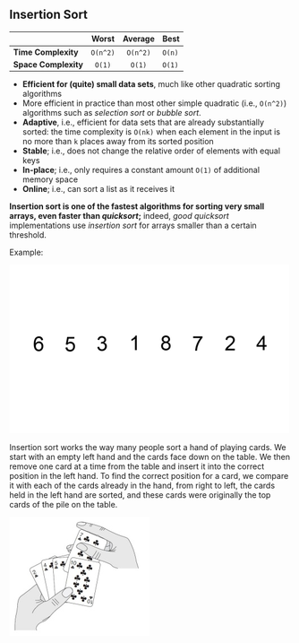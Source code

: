 ## Insertion Sort

|  | Worst | Average | Best |
|:--|:-:|:-:|---|
| __Time Complexity__ | `O(n^2)` | `O(n^2)` | `O(n)` |
| __Space Complexity__ | `O(1)` | `O(1)` | `O(1)` |

* __Efficient for (quite) small data sets__, much like other quadratic sorting algorithms
* More efficient in practice than most other simple quadratic (i.e., `O(n^2)`) algorithms such as _selection sort_ or _bubble sort_.
* __Adaptive__, i.e., efficient for data sets that are already substantially sorted: the time complexity is `O(nk)` when each element in the input is no more than `k` places away from its sorted position
* __Stable__; i.e., does not change the relative order of elements with equal keys
* __In-place__; i.e., only requires a constant amount `O(1)` of additional memory space
* __Online__; i.e., can sort a list as it receives it

__Insertion sort is one of the fastest algorithms for sorting very small arrays, even faster than _quicksort_;__ indeed, _good quicksort_ implementations use _insertion sort_ for arrays smaller than a certain threshold.

Example:

![insertion-sort](./images/insertion.sort.gif)

Insertion sort works the way many people sort a hand of playing cards. We start with an empty left hand and the cards face down on the table. We then remove one card at a time from the table and insert it into the correct position in the left hand. To find the correct position for a card, we compare it with each of the cards already in the hand, from right to left, the cards held in the left hand are sorted, and these cards were originally the top cards of the pile on the table.

![cards](./images/cards.jpg)